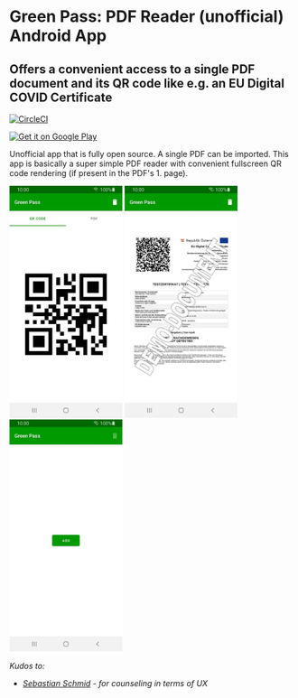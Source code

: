 # Green Pass: PDF Reader (unofficial) Android App
## Offers a convenient access to a single PDF document and its QR code like e.g. an EU Digital COVID Certificate
[![CircleCI](https://circleci.com/gh/michaeltroger/greenpass-android/tree/main.svg?style=svg)](https://circleci.com/gh/michaeltroger/greenpass-android/tree/main)

<a href='https://play.google.com/store/apps/details?id=at.mikenet.serbianlatintocyrillic&pcampaignid=pcampaignidMKT-Other-global-all-co-prtnr-py-PartBadge-Mar2515-1'>
    <img alt='Get it on Google Play' height='100px' src='https://play.google.com/intl/en_us/badges/static/images/badges/en_badge_web_generic.png'/>
</a>

Unofficial app that is fully open source. A single PDF can be imported. This app is basically a super simple PDF reader with convenient fullscreen QR code rendering (if present in the PDF's 1. page).

<img src="/screenshot.jpg" width="200"> <img src="/screenshot1.jpg" width="200"> <img src="/screenshot2.jpg" width="200">

*Kudos to:*
- *[Sebastian Schmid](https://github.com/da5ebi) - for counseling in terms of UX*
